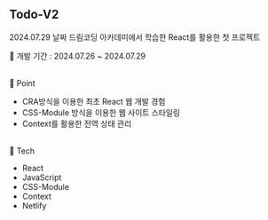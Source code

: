 ## Todo-V2

2024.07.29 날짜 드림코딩 아카데미에서 학습한 React를 활용한 첫 프로젝트
<br/>

📅 개발 기간 : 2024.07.26 ~ 2024.07.29

<br/>
📌 Point

- CRA방식을 이용한 최초 React 웹 개발 경험
- CSS-Module 방식을 이용한 웹 사이트 스타일링
- Context를 활용한 전역 상태 관리

<br/>
🔨 Tech

- React
- JavaScript
- CSS-Module
- Context
- Netlify
